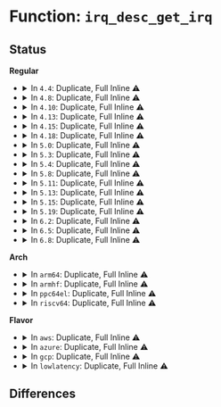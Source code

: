 # Function: <code>irq_desc_get_irq</code>

## Status
<b>Regular</b>
<ul>
<li>
<details>
<summary>In <code>4.4</code>: Duplicate, Full Inline ⚠️</summary>

**Collision:** Static Duplication

**Inline:** Full

**Transformation:** False

**Instances:**

```
In kernel/irq/handle.c (0)
Location: include/linux/irqdesc.h:104
Inline: True
```
```
In kernel/irq/manage.c (0)
Location: include/linux/irqdesc.h:104
Inline: True
```
```
In kernel/irq/spurious.c (0)
Location: include/linux/irqdesc.h:104
Inline: True
```
```
In kernel/irq/chip.c (0)
Location: include/linux/irqdesc.h:104
Inline: True
```
```
In kernel/irq/pm.c (0)
Location: include/linux/irqdesc.h:104
Inline: True
```
</details>
</li>
<li>
<details>
<summary>In <code>4.8</code>: Duplicate, Full Inline ⚠️</summary>

**Collision:** Static Duplication

**Inline:** Full

**Transformation:** False

**Instances:**

```
In kernel/irq/handle.c (0)
Location: include/linux/irqdesc.h:111
Inline: True
```
```
In kernel/irq/manage.c (0)
Location: include/linux/irqdesc.h:111
Inline: True
```
```
In kernel/irq/spurious.c (0)
Location: include/linux/irqdesc.h:111
Inline: True
```
```
In kernel/irq/chip.c (0)
Location: include/linux/irqdesc.h:111
Inline: True
```
```
In kernel/irq/pm.c (0)
Location: include/linux/irqdesc.h:111
Inline: True
```
</details>
</li>
<li>
<details>
<summary>In <code>4.10</code>: Duplicate, Full Inline ⚠️</summary>

**Collision:** Static Duplication

**Inline:** Full

**Transformation:** False

**Instances:**

```
In arch/x86/kernel/apic/vector.c (0)
Location: include/linux/irqdesc.h:114
Inline: True
```
```
In kernel/irq/handle.c (0)
Location: include/linux/irqdesc.h:114
Inline: True
```
```
In kernel/irq/manage.c (0)
Location: include/linux/irqdesc.h:114
Inline: True
```
```
In kernel/irq/spurious.c (0)
Location: include/linux/irqdesc.h:114
Inline: True
```
```
In kernel/irq/chip.c (0)
Location: include/linux/irqdesc.h:114
Inline: True
```
```
In kernel/irq/pm.c (0)
Location: include/linux/irqdesc.h:114
Inline: True
```
</details>
</li>
<li>
<details>
<summary>In <code>4.13</code>: Duplicate, Full Inline ⚠️</summary>

**Collision:** Static Duplication

**Inline:** Full

**Transformation:** False

**Instances:**

```
In arch/x86/kernel/apic/vector.c (0)
Location: include/linux/irqdesc.h:121
Inline: True
```
```
In kernel/irq/handle.c (0)
Location: include/linux/irqdesc.h:121
Inline: True
```
```
In kernel/irq/manage.c (0)
Location: include/linux/irqdesc.h:121
Inline: True
```
```
In kernel/irq/spurious.c (0)
Location: include/linux/irqdesc.h:121
Inline: True
```
```
In kernel/irq/chip.c (0)
Location: include/linux/irqdesc.h:121
Inline: True
```
```
In kernel/irq/pm.c (0)
Location: include/linux/irqdesc.h:121
Inline: True
```
</details>
</li>
<li>
<details>
<summary>In <code>4.15</code>: Duplicate, Full Inline ⚠️</summary>

**Collision:** Static Duplication

**Inline:** Full

**Transformation:** False

**Instances:**

```
In arch/x86/kernel/apic/vector.c (0)
Location: include/linux/irqdesc.h:123
Inline: True
```
```
In kernel/irq/handle.c (0)
Location: include/linux/irqdesc.h:123
Inline: True
```
```
In kernel/irq/manage.c (0)
Location: include/linux/irqdesc.h:123
Inline: True
```
```
In kernel/irq/spurious.c (0)
Location: include/linux/irqdesc.h:123
Inline: True
```
```
In kernel/irq/chip.c (0)
Location: include/linux/irqdesc.h:123
Inline: True
```
```
In kernel/irq/pm.c (0)
Location: include/linux/irqdesc.h:123
Inline: True
```
</details>
</li>
<li>
<details>
<summary>In <code>4.18</code>: Duplicate, Full Inline ⚠️</summary>

**Collision:** Static Duplication

**Inline:** Full

**Transformation:** False

**Instances:**

```
In arch/x86/kernel/apic/vector.c (0)
Location: include/linux/irqdesc.h:123
Inline: True
```
```
In kernel/irq/handle.c (0)
Location: include/linux/irqdesc.h:123
Inline: True
```
```
In kernel/irq/manage.c (0)
Location: include/linux/irqdesc.h:123
Inline: True
```
```
In kernel/irq/spurious.c (0)
Location: include/linux/irqdesc.h:123
Inline: True
```
```
In kernel/irq/chip.c (0)
Location: include/linux/irqdesc.h:123
Inline: True
```
```
In kernel/irq/pm.c (0)
Location: include/linux/irqdesc.h:123
Inline: True
```
</details>
</li>
<li>
<details>
<summary>In <code>5.0</code>: Duplicate, Full Inline ⚠️</summary>

**Collision:** Static Duplication

**Inline:** Full

**Transformation:** False

**Instances:**

```
In arch/x86/kernel/apic/vector.c (0)
Location: include/linux/irqdesc.h:123
Inline: True
```
```
In kernel/irq/handle.c (0)
Location: include/linux/irqdesc.h:123
Inline: True
```
```
In kernel/irq/manage.c (0)
Location: include/linux/irqdesc.h:123
Inline: True
```
```
In kernel/irq/spurious.c (0)
Location: include/linux/irqdesc.h:123
Inline: True
```
```
In kernel/irq/chip.c (0)
Location: include/linux/irqdesc.h:123
Inline: True
```
```
In kernel/irq/pm.c (0)
Location: include/linux/irqdesc.h:123
Inline: True
```
</details>
</li>
<li>
<details>
<summary>In <code>5.3</code>: Duplicate, Full Inline ⚠️</summary>

**Collision:** Static Duplication

**Inline:** Full

**Transformation:** False

**Instances:**

```
In arch/x86/kernel/apic/vector.c (0)
Location: include/linux/irqdesc.h:125
Inline: True
```
```
In kernel/irq/handle.c (0)
Location: include/linux/irqdesc.h:125
Inline: True
```
```
In kernel/irq/manage.c (0)
Location: include/linux/irqdesc.h:125
Inline: True
```
```
In kernel/irq/spurious.c (0)
Location: include/linux/irqdesc.h:125
Inline: True
```
```
In kernel/irq/chip.c (0)
Location: include/linux/irqdesc.h:125
Inline: True
```
```
In kernel/irq/pm.c (0)
Location: include/linux/irqdesc.h:125
Inline: True
```
</details>
</li>
<li>
<details>
<summary>In <code>5.4</code>: Duplicate, Full Inline ⚠️</summary>

**Collision:** Static Duplication

**Inline:** Full

**Transformation:** False

**Instances:**

```
In arch/x86/kernel/apic/vector.c (0)
Location: include/linux/irqdesc.h:125
Inline: True
```
```
In kernel/irq/handle.c (0)
Location: include/linux/irqdesc.h:125
Inline: True
```
```
In kernel/irq/manage.c (0)
Location: include/linux/irqdesc.h:125
Inline: True
```
```
In kernel/irq/spurious.c (0)
Location: include/linux/irqdesc.h:125
Inline: True
```
```
In kernel/irq/chip.c (0)
Location: include/linux/irqdesc.h:125
Inline: True
```
```
In kernel/irq/pm.c (0)
Location: include/linux/irqdesc.h:125
Inline: True
```
</details>
</li>
<li>
<details>
<summary>In <code>5.8</code>: Duplicate, Full Inline ⚠️</summary>

**Collision:** Static Duplication

**Inline:** Full

**Transformation:** False

**Instances:**

```
In arch/x86/kernel/apic/vector.c (ffffffff81070385)
Location: include/linux/irqdesc.h:125
Inline: True
Inline callers:
  - arch/x86/kernel/apic/vector.c:irq_force_complete_move
```
```
In kernel/irq/handle.c (ffffffff811221a5)
Location: include/linux/irqdesc.h:125
Inline: True
Inline callers:
  - kernel/irq/handle.c:handle_bad_irq
```
```
In kernel/irq/manage.c (ffffffff811241e9)
Location: include/linux/irqdesc.h:125
Inline: True
Inline callers:
  - kernel/irq/manage.c:__irq_set_trigger
  - kernel/irq/manage.c:__irq_set_trigger
```
```
In kernel/irq/spurious.c (ffffffff81125e4b)
Location: include/linux/irqdesc.h:125
Inline: True
Inline callers:
  - kernel/irq/spurious.c:note_interrupt
  - kernel/irq/spurious.c:__report_bad_irq
```
```
In kernel/irq/resend.c (ffffffff8112619f)
Location: include/linux/irqdesc.h:125
Inline: True
Inline callers:
  - kernel/irq/resend.c:check_irq_resend
```
```
In kernel/irq/chip.c (ffffffff81127d29)
Location: include/linux/irqdesc.h:125
Inline: True
Inline callers:
  - kernel/irq/chip.c:handle_percpu_devid_fasteoi_nmi
  - kernel/irq/chip.c:handle_percpu_devid_irq
  - kernel/irq/chip.c:handle_fasteoi_nmi
```
```
In kernel/irq/pm.c (ffffffff8112d07b)
Location: include/linux/irqdesc.h:125
Inline: True
Inline callers:
  - kernel/irq/pm.c:irq_pm_check_wakeup
```
</details>
</li>
<li>
<details>
<summary>In <code>5.11</code>: Duplicate, Full Inline ⚠️</summary>

**Collision:** Static Duplication

**Inline:** Full

**Transformation:** False

**Instances:**

```
In arch/x86/kernel/apic/vector.c (ffffffff810718e5)
Location: include/linux/irqdesc.h:127
Inline: True
Inline callers:
  - arch/x86/kernel/apic/vector.c:irq_force_complete_move
```
```
In kernel/irq/handle.c (ffffffff8111e185)
Location: include/linux/irqdesc.h:127
Inline: True
Inline callers:
  - kernel/irq/handle.c:handle_bad_irq
```
```
In kernel/irq/manage.c (ffffffff81120049)
Location: include/linux/irqdesc.h:127
Inline: True
Inline callers:
  - kernel/irq/manage.c:__irq_set_trigger
  - kernel/irq/manage.c:__irq_set_trigger
```
```
In kernel/irq/spurious.c (ffffffff81121b5b)
Location: include/linux/irqdesc.h:127
Inline: True
Inline callers:
  - kernel/irq/spurious.c:note_interrupt
  - kernel/irq/spurious.c:__report_bad_irq
```
```
In kernel/irq/resend.c (ffffffff81121d8f)
Location: include/linux/irqdesc.h:127
Inline: True
Inline callers:
  - kernel/irq/resend.c:check_irq_resend
```
```
In kernel/irq/chip.c (ffffffff811238cb)
Location: include/linux/irqdesc.h:127
Inline: True
Inline callers:
  - kernel/irq/chip.c:handle_percpu_devid_fasteoi_nmi
  - kernel/irq/chip.c:handle_percpu_devid_irq
  - kernel/irq/chip.c:handle_fasteoi_nmi
```
```
In kernel/irq/pm.c (ffffffff81128adb)
Location: include/linux/irqdesc.h:127
Inline: True
Inline callers:
  - kernel/irq/pm.c:irq_pm_check_wakeup
```
</details>
</li>
<li>
<details>
<summary>In <code>5.13</code>: Duplicate, Full Inline ⚠️</summary>

**Collision:** Static Duplication

**Inline:** Full

**Transformation:** False

**Instances:**

```
In arch/x86/kernel/apic/vector.c (ffffffff810723e5)
Location: include/linux/irqdesc.h:127
Inline: True
Inline callers:
  - arch/x86/kernel/apic/vector.c:irq_force_complete_move
```
```
In kernel/irq/handle.c (ffffffff8111e495)
Location: include/linux/irqdesc.h:127
Inline: True
Inline callers:
  - kernel/irq/handle.c:handle_bad_irq
```
```
In kernel/irq/manage.c (ffffffff81120309)
Location: include/linux/irqdesc.h:127
Inline: True
Inline callers:
  - kernel/irq/manage.c:__irq_set_trigger
  - kernel/irq/manage.c:__irq_set_trigger
```
```
In kernel/irq/spurious.c (ffffffff81121dab)
Location: include/linux/irqdesc.h:127
Inline: True
Inline callers:
  - kernel/irq/spurious.c:note_interrupt
  - kernel/irq/spurious.c:__report_bad_irq
```
```
In kernel/irq/resend.c (ffffffff8112210f)
Location: include/linux/irqdesc.h:127
Inline: True
Inline callers:
  - kernel/irq/resend.c:check_irq_resend
```
```
In kernel/irq/chip.c (ffffffff81123c2b)
Location: include/linux/irqdesc.h:127
Inline: True
Inline callers:
  - kernel/irq/chip.c:handle_percpu_devid_fasteoi_nmi
  - kernel/irq/chip.c:handle_percpu_devid_irq
  - kernel/irq/chip.c:handle_fasteoi_nmi
```
```
In kernel/irq/pm.c (ffffffff81128d67)
Location: include/linux/irqdesc.h:127
Inline: True
Inline callers:
  - kernel/irq/pm.c:irq_pm_check_wakeup
```
</details>
</li>
<li>
<details>
<summary>In <code>5.15</code>: Duplicate, Full Inline ⚠️</summary>

**Collision:** Static Duplication

**Inline:** Full

**Transformation:** False

**Instances:**

```
In arch/x86/kernel/apic/vector.c (ffffffff8107e2c5)
Location: include/linux/irqdesc.h:127
Inline: True
Inline callers:
  - arch/x86/kernel/apic/vector.c:irq_force_complete_move
```
```
In kernel/irq/handle.c (ffffffff8113e935)
Location: include/linux/irqdesc.h:127
Inline: True
Inline callers:
  - kernel/irq/handle.c:handle_bad_irq
```
```
In kernel/irq/manage.c (ffffffff81140836)
Location: include/linux/irqdesc.h:127
Inline: True
Inline callers:
  - kernel/irq/manage.c:__irq_set_trigger
  - kernel/irq/manage.c:__irq_set_trigger
```
```
In kernel/irq/spurious.c (ffffffff8114235b)
Location: include/linux/irqdesc.h:127
Inline: True
Inline callers:
  - kernel/irq/spurious.c:note_interrupt
  - kernel/irq/spurious.c:__report_bad_irq
```
```
In kernel/irq/resend.c (ffffffff811426bf)
Location: include/linux/irqdesc.h:127
Inline: True
Inline callers:
  - kernel/irq/resend.c:check_irq_resend
```
```
In kernel/irq/chip.c (ffffffff8114421b)
Location: include/linux/irqdesc.h:127
Inline: True
Inline callers:
  - kernel/irq/chip.c:handle_percpu_devid_fasteoi_nmi
  - kernel/irq/chip.c:handle_percpu_devid_irq
  - kernel/irq/chip.c:handle_fasteoi_nmi
```
```
In kernel/irq/pm.c (ffffffff81149347)
Location: include/linux/irqdesc.h:127
Inline: True
Inline callers:
  - kernel/irq/pm.c:irq_pm_check_wakeup
```
</details>
</li>
<li>
<details>
<summary>In <code>5.19</code>: Duplicate, Full Inline ⚠️</summary>

**Collision:** Static Duplication

**Inline:** Full

**Transformation:** False

**Instances:**

```
In arch/x86/kernel/apic/vector.c (ffffffff8108d965)
Location: include/linux/irqdesc.h:127
Inline: True
Inline callers:
  - arch/x86/kernel/apic/vector.c:irq_force_complete_move
```
```
In kernel/irq/handle.c (ffffffff81161f45)
Location: include/linux/irqdesc.h:127
Inline: True
Inline callers:
  - kernel/irq/handle.c:handle_bad_irq
```
```
In kernel/irq/manage.c (ffffffff81164224)
Location: include/linux/irqdesc.h:127
Inline: True
Inline callers:
  - kernel/irq/manage.c:__irq_set_trigger
  - kernel/irq/manage.c:__irq_set_trigger
```
```
In kernel/irq/spurious.c (ffffffff81165eab)
Location: include/linux/irqdesc.h:127
Inline: True
Inline callers:
  - kernel/irq/spurious.c:note_interrupt
  - kernel/irq/spurious.c:__report_bad_irq
```
```
In kernel/irq/resend.c (ffffffff81166212)
Location: include/linux/irqdesc.h:127
Inline: True
Inline callers:
  - kernel/irq/resend.c:check_irq_resend
```
```
In kernel/irq/chip.c (ffffffff81167d5b)
Location: include/linux/irqdesc.h:127
Inline: True
Inline callers:
  - kernel/irq/chip.c:handle_percpu_devid_fasteoi_nmi
  - kernel/irq/chip.c:handle_percpu_devid_irq
  - kernel/irq/chip.c:handle_fasteoi_nmi
```
```
In kernel/irq/pm.c (ffffffff8116dec1)
Location: include/linux/irqdesc.h:127
Inline: True
Inline callers:
  - kernel/irq/pm.c:irq_pm_check_wakeup
```
</details>
</li>
<li>
<details>
<summary>In <code>6.2</code>: Duplicate, Full Inline ⚠️</summary>

**Collision:** Static Duplication

**Inline:** Full

**Transformation:** False

**Instances:**

```
In arch/x86/kernel/apic/vector.c (ffffffff810a20a5)
Location: include/linux/irqdesc.h:127
Inline: True
Inline callers:
  - arch/x86/kernel/apic/vector.c:irq_force_complete_move
```
```
In kernel/irq/handle.c (ffffffff81195995)
Location: include/linux/irqdesc.h:127
Inline: True
Inline callers:
  - kernel/irq/handle.c:handle_bad_irq
```
```
In kernel/irq/manage.c (ffffffff81197fde)
Location: include/linux/irqdesc.h:127
Inline: True
Inline callers:
  - kernel/irq/manage.c:__irq_set_trigger
  - kernel/irq/manage.c:__irq_set_trigger
```
```
In kernel/irq/spurious.c (ffffffff81199f9b)
Location: include/linux/irqdesc.h:127
Inline: True
Inline callers:
  - kernel/irq/spurious.c:note_interrupt
  - kernel/irq/spurious.c:__report_bad_irq
```
```
In kernel/irq/resend.c (ffffffff8119a382)
Location: include/linux/irqdesc.h:127
Inline: True
Inline callers:
  - kernel/irq/resend.c:check_irq_resend
```
```
In kernel/irq/chip.c (ffffffff8119c1eb)
Location: include/linux/irqdesc.h:127
Inline: True
Inline callers:
  - kernel/irq/chip.c:handle_percpu_devid_fasteoi_nmi
  - kernel/irq/chip.c:handle_percpu_devid_irq
  - kernel/irq/chip.c:handle_fasteoi_nmi
```
```
In kernel/irq/pm.c (ffffffff811a2fc1)
Location: include/linux/irqdesc.h:127
Inline: True
Inline callers:
  - kernel/irq/pm.c:irq_pm_check_wakeup
```
</details>
</li>
<li>
<details>
<summary>In <code>6.5</code>: Duplicate, Full Inline ⚠️</summary>

**Collision:** Static Duplication

**Inline:** Full

**Transformation:** False

**Instances:**

```
In arch/x86/kernel/apic/vector.c (ffffffff810a5085)
Location: include/linux/irqdesc.h:130
Inline: True
Inline callers:
  - arch/x86/kernel/apic/vector.c:irq_force_complete_move
```
```
In kernel/irq/irqdesc.c (ffffffff811a6d14)
Location: include/linux/irqdesc.h:130
Inline: True
Inline callers:
  - kernel/irq/irqdesc.c:irq_get_next_irq
```
```
In kernel/irq/handle.c (ffffffff811a7365)
Location: include/linux/irqdesc.h:130
Inline: True
Inline callers:
  - kernel/irq/handle.c:handle_bad_irq
```
```
In kernel/irq/manage.c (ffffffff811a9cb3)
Location: include/linux/irqdesc.h:130
Inline: True
Inline callers:
  - kernel/irq/manage.c:__irq_set_trigger
  - kernel/irq/manage.c:__irq_set_trigger
```
```
In kernel/irq/spurious.c (ffffffff811abbd5)
Location: include/linux/irqdesc.h:130
Inline: True
Inline callers:
  - kernel/irq/spurious.c:note_interrupt
  - kernel/irq/spurious.c:__report_bad_irq
```
```
In kernel/irq/chip.c (ffffffff811ae04b)
Location: include/linux/irqdesc.h:130
Inline: True
Inline callers:
  - kernel/irq/chip.c:handle_percpu_devid_fasteoi_nmi
  - kernel/irq/chip.c:handle_percpu_devid_irq
  - kernel/irq/chip.c:handle_fasteoi_nmi
```
```
In kernel/irq/pm.c (ffffffff811b4ec1)
Location: include/linux/irqdesc.h:130
Inline: True
Inline callers:
  - kernel/irq/pm.c:irq_pm_check_wakeup
```
</details>
</li>
<li>
<details>
<summary>In <code>6.8</code>: Duplicate, Full Inline ⚠️</summary>

**Collision:** Static Duplication

**Inline:** Full

**Transformation:** False

**Instances:**

```
In arch/x86/kernel/apic/vector.c (ffffffff810ac115)
Location: include/linux/irqdesc.h:130
Inline: True
Inline callers:
  - arch/x86/kernel/apic/vector.c:irq_force_complete_move
```
```
In kernel/irq/irqdesc.c (ffffffff811b6834)
Location: include/linux/irqdesc.h:130
Inline: True
Inline callers:
  - kernel/irq/irqdesc.c:irq_get_next_irq
```
```
In kernel/irq/handle.c (ffffffff811b6ec5)
Location: include/linux/irqdesc.h:130
Inline: True
Inline callers:
  - kernel/irq/handle.c:handle_bad_irq
```
```
In kernel/irq/manage.c (ffffffff811b9813)
Location: include/linux/irqdesc.h:130
Inline: True
Inline callers:
  - kernel/irq/manage.c:__irq_set_trigger
  - kernel/irq/manage.c:__irq_set_trigger
```
```
In kernel/irq/spurious.c (ffffffff811bb7d5)
Location: include/linux/irqdesc.h:130
Inline: True
Inline callers:
  - kernel/irq/spurious.c:note_interrupt
  - kernel/irq/spurious.c:__report_bad_irq
```
```
In kernel/irq/chip.c (ffffffff811bdc4b)
Location: include/linux/irqdesc.h:130
Inline: True
Inline callers:
  - kernel/irq/chip.c:handle_percpu_devid_fasteoi_nmi
  - kernel/irq/chip.c:handle_percpu_devid_irq
  - kernel/irq/chip.c:handle_fasteoi_nmi
```
```
In kernel/irq/pm.c (ffffffff811c4d41)
Location: include/linux/irqdesc.h:130
Inline: True
Inline callers:
  - kernel/irq/pm.c:irq_pm_check_wakeup
```
</details>
</li>
</ul>
<b>Arch</b>
<ul>
<li>
<details>
<summary>In <code>arm64</code>: Duplicate, Full Inline ⚠️</summary>

**Collision:** Static Duplication

**Inline:** Full

**Transformation:** False

**Instances:**

```
In kernel/irq/handle.c (0)
Location: include/linux/irqdesc.h:125
Inline: True
```
```
In kernel/irq/manage.c (0)
Location: include/linux/irqdesc.h:125
Inline: True
```
```
In kernel/irq/spurious.c (0)
Location: include/linux/irqdesc.h:125
Inline: True
```
```
In kernel/irq/resend.c (0)
Location: include/linux/irqdesc.h:125
Inline: True
```
```
In kernel/irq/chip.c (0)
Location: include/linux/irqdesc.h:125
Inline: True
```
```
In kernel/irq/pm.c (0)
Location: include/linux/irqdesc.h:125
Inline: True
```
```
In drivers/irqchip/irq-partition-percpu.c (0)
Location: include/linux/irqdesc.h:125
Inline: True
```
```
In drivers/irqchip/irq-imx-irqsteer.c (0)
Location: include/linux/irqdesc.h:125
Inline: True
```
```
In drivers/pinctrl/actions/pinctrl-owl.c (0)
Location: include/linux/irqdesc.h:125
Inline: True
```
```
In drivers/pinctrl/bcm/pinctrl-bcm2835.c (0)
Location: include/linux/irqdesc.h:125
Inline: True
```
```
In drivers/pinctrl/sunxi/pinctrl-sunxi.c (0)
Location: include/linux/irqdesc.h:125
Inline: True
```
```
In drivers/pci/controller/dwc/pci-keystone.c (0)
Location: include/linux/irqdesc.h:125
Inline: True
```
```
In drivers/edac/altera_edac.c (0)
Location: include/linux/irqdesc.h:125
Inline: True
```
</details>
</li>
<li>
<details>
<summary>In <code>armhf</code>: Duplicate, Full Inline ⚠️</summary>

**Collision:** Static Duplication

**Inline:** Full

**Transformation:** False

**Instances:**

```
In kernel/irq/handle.c (c03c9b74)
Location: include/linux/irqdesc.h:125
Inline: True
Inline callers:
  - kernel/irq/handle.c:handle_bad_irq
```
```
In kernel/irq/manage.c (c03cc384)
Location: include/linux/irqdesc.h:125
Inline: True
Inline callers:
  - kernel/irq/manage.c:__irq_set_trigger
  - kernel/irq/manage.c:__irq_set_trigger
```
```
In kernel/irq/spurious.c (c03cdafc)
Location: include/linux/irqdesc.h:125
Inline: True
Inline callers:
  - kernel/irq/spurious.c:note_interrupt
  - kernel/irq/spurious.c:__report_bad_irq
```
```
In kernel/irq/resend.c (c03cdf58)
Location: include/linux/irqdesc.h:125
Inline: True
Inline callers:
  - kernel/irq/resend.c:check_irq_resend
```
```
In kernel/irq/chip.c (c03cfd7c)
Location: include/linux/irqdesc.h:125
Inline: True
Inline callers:
  - kernel/irq/chip.c:handle_percpu_devid_fasteoi_nmi
  - kernel/irq/chip.c:handle_percpu_devid_irq
  - kernel/irq/chip.c:handle_fasteoi_nmi
```
```
In kernel/irq/pm.c (c03d56b8)
Location: include/linux/irqdesc.h:125
Inline: True
Inline callers:
  - kernel/irq/pm.c:irq_pm_check_wakeup
```
```
In drivers/irqchip/irq-partition-percpu.c (c081dfd0)
Location: include/linux/irqdesc.h:125
Inline: True
Inline callers:
  - drivers/irqchip/irq-partition-percpu.c:partition_domain_alloc
```
```
In drivers/irqchip/irq-imx-irqsteer.c (c0822fcc)
Location: include/linux/irqdesc.h:125
Inline: True
Inline callers:
  - drivers/irqchip/irq-imx-irqsteer.c:imx_irqsteer_irq_handler
```
```
In drivers/pinctrl/actions/pinctrl-owl.c (c0845bac)
Location: include/linux/irqdesc.h:125
Inline: True
Inline callers:
  - drivers/pinctrl/actions/pinctrl-owl.c:owl_gpio_irq_handler
```
</details>
</li>
<li>
<details>
<summary>In <code>ppc64el</code>: Duplicate, Full Inline ⚠️</summary>

**Collision:** Static Duplication

**Inline:** Full

**Transformation:** False

**Instances:**

```
In kernel/irq/handle.c (c0000000001d2224)
Location: include/linux/irqdesc.h:125
Inline: True
Inline callers:
  - kernel/irq/handle.c:handle_bad_irq
```
```
In kernel/irq/manage.c (c0000000001d58f8)
Location: include/linux/irqdesc.h:125
Inline: True
Inline callers:
  - kernel/irq/manage.c:__irq_set_trigger
  - kernel/irq/manage.c:__irq_set_trigger
```
```
In kernel/irq/spurious.c (c0000000001d7ab8)
Location: include/linux/irqdesc.h:125
Inline: True
Inline callers:
  - kernel/irq/spurious.c:note_interrupt
  - kernel/irq/spurious.c:__report_bad_irq
```
```
In kernel/irq/resend.c (c0000000001d81b8)
Location: include/linux/irqdesc.h:125
Inline: True
Inline callers:
  - kernel/irq/resend.c:check_irq_resend
```
```
In kernel/irq/chip.c (c0000000001da810)
Location: include/linux/irqdesc.h:125
Inline: True
Inline callers:
  - kernel/irq/chip.c:handle_percpu_devid_fasteoi_nmi
  - kernel/irq/chip.c:handle_percpu_devid_irq
  - kernel/irq/chip.c:handle_fasteoi_nmi
```
```
In kernel/irq/pm.c (c0000000001e12bc)
Location: include/linux/irqdesc.h:125
Inline: True
Inline callers:
  - kernel/irq/pm.c:irq_pm_check_wakeup
```
</details>
</li>
<li>
<details>
<summary>In <code>riscv64</code>: Duplicate, Full Inline ⚠️</summary>

**Collision:** Static Duplication

**Inline:** Full

**Transformation:** False

**Instances:**

```
In kernel/irq/handle.c (ffffffe000112e4a)
Location: include/linux/irqdesc.h:125
Inline: True
Inline callers:
  - kernel/irq/handle.c:handle_bad_irq
```
```
In kernel/irq/manage.c (ffffffe000114e1c)
Location: include/linux/irqdesc.h:125
Inline: True
Inline callers:
  - kernel/irq/manage.c:__irq_set_trigger
  - kernel/irq/manage.c:__irq_set_trigger
```
```
In kernel/irq/spurious.c (ffffffe00011611c)
Location: include/linux/irqdesc.h:125
Inline: True
Inline callers:
  - kernel/irq/spurious.c:note_interrupt
  - kernel/irq/spurious.c:__report_bad_irq
```
```
In kernel/irq/chip.c (ffffffe000117fb4)
Location: include/linux/irqdesc.h:125
Inline: True
Inline callers:
  - kernel/irq/chip.c:handle_percpu_devid_fasteoi_nmi
  - kernel/irq/chip.c:handle_percpu_devid_irq
  - kernel/irq/chip.c:handle_fasteoi_nmi
```
</details>
</li>
</ul>
<b>Flavor</b>
<ul>
<li>
<details>
<summary>In <code>aws</code>: Duplicate, Full Inline ⚠️</summary>

**Collision:** Static Duplication

**Inline:** Full

**Transformation:** False

**Instances:**

```
In arch/x86/kernel/apic/vector.c (0)
Location: include/linux/irqdesc.h:125
Inline: True
```
```
In kernel/irq/handle.c (0)
Location: include/linux/irqdesc.h:125
Inline: True
```
```
In kernel/irq/manage.c (0)
Location: include/linux/irqdesc.h:125
Inline: True
```
```
In kernel/irq/spurious.c (0)
Location: include/linux/irqdesc.h:125
Inline: True
```
```
In kernel/irq/chip.c (0)
Location: include/linux/irqdesc.h:125
Inline: True
```
```
In kernel/irq/pm.c (0)
Location: include/linux/irqdesc.h:125
Inline: True
```
</details>
</li>
<li>
<details>
<summary>In <code>azure</code>: Duplicate, Full Inline ⚠️</summary>

**Collision:** Static Duplication

**Inline:** Full

**Transformation:** False

**Instances:**

```
In arch/x86/kernel/apic/vector.c (0)
Location: include/linux/irqdesc.h:125
Inline: True
```
```
In kernel/irq/handle.c (0)
Location: include/linux/irqdesc.h:125
Inline: True
```
```
In kernel/irq/manage.c (0)
Location: include/linux/irqdesc.h:125
Inline: True
```
```
In kernel/irq/spurious.c (0)
Location: include/linux/irqdesc.h:125
Inline: True
```
```
In kernel/irq/chip.c (0)
Location: include/linux/irqdesc.h:125
Inline: True
```
```
In kernel/irq/pm.c (0)
Location: include/linux/irqdesc.h:125
Inline: True
```
</details>
</li>
<li>
<details>
<summary>In <code>gcp</code>: Duplicate, Full Inline ⚠️</summary>

**Collision:** Static Duplication

**Inline:** Full

**Transformation:** False

**Instances:**

```
In arch/x86/kernel/apic/vector.c (0)
Location: include/linux/irqdesc.h:125
Inline: True
```
```
In kernel/irq/handle.c (0)
Location: include/linux/irqdesc.h:125
Inline: True
```
```
In kernel/irq/manage.c (0)
Location: include/linux/irqdesc.h:125
Inline: True
```
```
In kernel/irq/spurious.c (0)
Location: include/linux/irqdesc.h:125
Inline: True
```
```
In kernel/irq/chip.c (0)
Location: include/linux/irqdesc.h:125
Inline: True
```
```
In kernel/irq/pm.c (0)
Location: include/linux/irqdesc.h:125
Inline: True
```
</details>
</li>
<li>
<details>
<summary>In <code>lowlatency</code>: Duplicate, Full Inline ⚠️</summary>

**Collision:** Static Duplication

**Inline:** Full

**Transformation:** False

**Instances:**

```
In arch/x86/kernel/apic/vector.c (0)
Location: include/linux/irqdesc.h:125
Inline: True
```
```
In kernel/irq/handle.c (0)
Location: include/linux/irqdesc.h:125
Inline: True
```
```
In kernel/irq/manage.c (0)
Location: include/linux/irqdesc.h:125
Inline: True
```
```
In kernel/irq/spurious.c (0)
Location: include/linux/irqdesc.h:125
Inline: True
```
```
In kernel/irq/chip.c (0)
Location: include/linux/irqdesc.h:125
Inline: True
```
```
In kernel/irq/pm.c (0)
Location: include/linux/irqdesc.h:125
Inline: True
```
</details>
</li>
</ul>

## Differences
